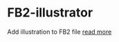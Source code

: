 # FB2-illustrator
Add illustration to FB2 file
[read more](http://http://maxifly.github.io/FB2-illustrator/) 
